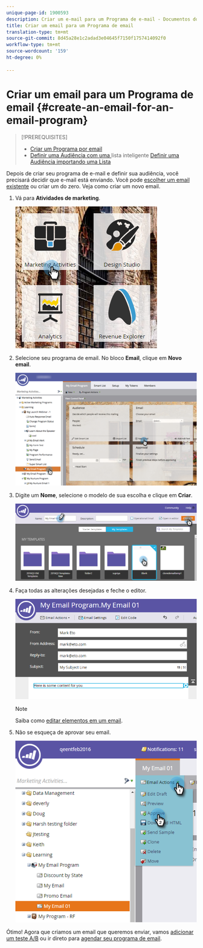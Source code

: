 ```yaml
---
unique-page-id: 1900593
description: Criar um e-mail para um Programa de e-mail - Documentos do Marketing - Documentação do produto
title: Criar um email para um Programa de email
translation-type: tm+mt
source-git-commit: 8d45a28e1c2adad3e04645f7150f1757414092f0
workflow-type: tm+mt
source-wordcount: '159'
ht-degree: 0%

---
```



# Criar um email para um Programa de email {#create-an-email-for-an-email-program}

>[!PREREQUISITES]
>
>* [Criar um Programa por email](/help/marketo/product-docs/email-marketing/email-programs/creating-an-email-program/create-an-email-program.md)
>* [Definir uma Audiência com uma ](/help/marketo/product-docs/email-marketing/email-programs/managing-people-in-email-programs/define-an-audience-with-a-smart-list.md) lista inteligente  [Definir uma Audiência importando uma Lista](/help/marketo/product-docs/email-marketing/email-programs/managing-people-in-email-programs/define-an-audience-by-importing-a-list.md)


Depois de criar seu programa de e-mail e definir sua audiência, você precisará decidir que e-mail está enviando. Você pode [escolher um email existente](/help/marketo/product-docs/email-marketing/email-programs/email-program-actions/choose-an-existing-email.md) ou criar um do zero. Veja como criar um novo email.

1. Vá para **Atividades de marketing**.

   ![](assets/one.png)

1. Selecione seu programa de email. No bloco **Email**, clique em **Novo email**.

   ![](assets/newemaildashboard.png)

1. Digite um **Nome**, selecione o modelo de sua escolha e clique em **Criar**.

   ![](assets/three.png)

1. Faça todas as alterações desejadas e feche o editor.

   ![](assets/four.png)

   >[!NOTE]
   >
   >Saiba como [editar elementos em um email](/help/marketo/product-docs/email-marketing/general/email-editor-2/edit-elements-in-an-email.md).

1. Não se esqueça de aprovar seu email.

   ![](assets/five.png)

Ótimo! Agora que criamos um email que queremos enviar, vamos [adicionar um teste A/B](/help/marketo/product-docs/email-marketing/email-programs/email-program-actions/email-test-a-b-test/add-an-a-b-test.md) ou ir direto para [agendar seu programa de email](/help/marketo/product-docs/email-marketing/email-programs/email-program-actions/schedule-your-email-program.md).
